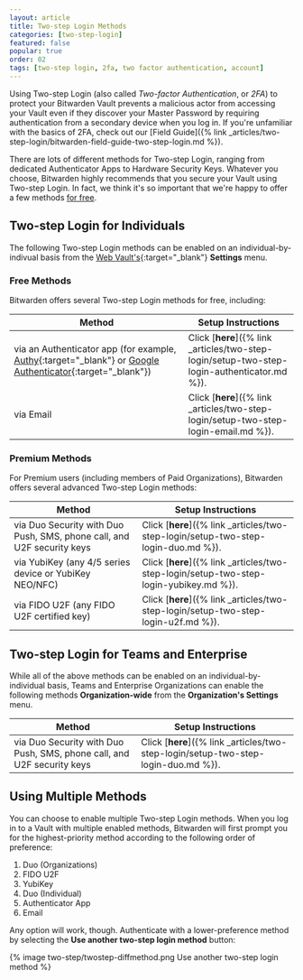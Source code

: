 ```yaml
---
layout: article
title: Two-step Login Methods
categories: [two-step-login]
featured: false
popular: true
order: 02
tags: [two-step login, 2fa, two factor authentication, account]
---
```


Using Two-step Login (also called *Two-factor Authentication*, or *2FA*) to protect your Bitwarden Vault prevents a malicious actor from accessing your Vault even if they discover your Master Password by requiring authentication from a secondary device when you log in. If you're unfamiliar with the basics of 2FA, check out our [Field Guide]({% link _articles/two-step-login/bitwarden-field-guide-two-step-login.md %}).

There are lots of different methods for Two-step Login, ranging from dedicated Authenticator Apps to Hardware Security Keys. Whatever you choose, Bitwarden highly recommends that you secure your Vault using Two-step Login. In fact, we think it's so important that we're happy to offer a few methods [for free](#free-methods).

## Two-step Login for Individuals

The following Two-step Login methods can be enabled on an individual-by-indivual basis from the [Web Vault's](https://vault.bitwarden.com/){:target="\_blank"} **Settings** menu.

### Free Methods

Bitwarden offers several Two-step Login methods for free, including:

|Method|Setup Instructions|
|------|------------------|
|via an Authenticator app (for example, [Authy](https://authy.com/){:target="_blank"} or [Google Authenticator](https://support.google.com/accounts/answer/1066447?hl=en){:target="_blank"})|Click [**here**]({% link _articles/two-step-login/setup-two-step-login-authenticator.md %}).|
|via Email|Click [**here**]({% link _articles/two-step-login/setup-two-step-login-email.md %}).|

### Premium Methods

For Premium users (including members of Paid Organizations), Bitwarden offers several advanced Two-step Login methods:

|Method|Setup Instructions|
|------|------------------|
|via Duo Security with Duo Push, SMS, phone call, and U2F security keys|Click [**here**]({% link _articles/two-step-login/setup-two-step-login-duo.md %}).|
|via YubiKey (any 4/5 series device or YubiKey NEO/NFC)|Click [**here**]({% link _articles/two-step-login/setup-two-step-login-yubikey.md %}).|
|via FIDO U2F (any FIDO U2F certified key)|Click [**here**]({% link _articles/two-step-login/setup-two-step-login-u2f.md %}).|

## Two-step Login for Teams and Enterprise

While all of the above methods can be enabled on an individual-by-individual basis, Teams and Enterprise Organizations can enable the following methods **Organization-wide** from the **Organization's Settings** menu.

|Method|Setup Instructions|
|------|------------------|
|via Duo Security with Duo Push, SMS, phone call, and U2F security keys|Click [**here**]({% link _articles/two-step-login/setup-two-step-login-duo.md %}).|

## Using Multiple Methods

You can choose to enable multiple Two-step Login methods. When you log in to a Vault with multiple enabled methods, Bitwarden will first prompt you for the highest-priority method according to the following order of preference:

1. Duo (Organizations)
2. FIDO U2F
3. YubiKey
4. Duo (Individual)
5. Authenticator App
6. Email

Any option will work, though. Authenticate with a lower-preference method by selecting the **Use another two-step login method** button:

{% image two-step/twostep-diffmethod.png Use another two-step login method %}
